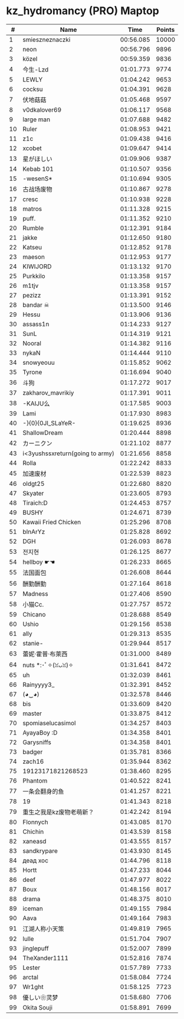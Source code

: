 # kz_hydromancy (PRO) Maptop

|  # | Name | Time | Points |
|-------------- | -------------- | -------------- | -------------- | 
| 1 | smieszneznaczki | 00:56.085 | 10000 | 
| 2 | neon | 00:56.796 | 9896 | 
| 3 | közel | 00:59.359 | 9836 | 
| 4 | 今生-Lzd | 01:01.773 | 9774 | 
| 5 | LEWLY | 01:04.242 | 9653 | 
| 6 | cocksu | 01:04.391 | 9628 | 
| 7 | 伏地菇菇 | 01:05.468 | 9597 | 
| 8 | v0dkalover69 | 01:06.117 | 9568 | 
| 9 | large man | 01:07.688 | 9482 | 
| 10 | Ruler | 01:08.953 | 9421 | 
| 11 | z1c | 01:09.438 | 9416 | 
| 12 | xcobet | 01:09.647 | 9414 | 
| 13 | 星がほしい | 01:09.906 | 9387 | 
| 14 | Kebab 101 | 01:10.507 | 9356 | 
| 15 | -wesenS* | 01:10.694 | 9305 | 
| 16 | 古战场废物 | 01:10.867 | 9278 | 
| 17 | cresc | 01:10.938 | 9228 | 
| 18 | matros | 01:11.328 | 9215 | 
| 19 | puff. | 01:11.352 | 9210 | 
| 20 | Rumble | 01:12.391 | 9184 | 
| 21 | jakke | 01:12.650 | 9180 | 
| 22 | Katseu | 01:12.852 | 9178 | 
| 23 | maeson | 01:12.953 | 9177 | 
| 24 | KIWIJORD | 01:13.132 | 9170 | 
| 25 | Purkkilo | 01:13.358 | 9157 | 
| 26 | m1tjv | 01:13.358 | 9157 | 
| 27 | pezizz | 01:13.391 | 9152 | 
| 28 | bandar ☠ | 01:13.500 | 9146 | 
| 29 | Hessu | 01:13.906 | 9136 | 
| 30 | assass1n | 01:14.233 | 9127 | 
| 31 | SunL | 01:14.319 | 9121 | 
| 32 | Nooral | 01:14.382 | 9116 | 
| 33 | nykaN | 01:14.444 | 9110 | 
| 34 | snowyeouu | 01:15.852 | 9062 | 
| 35 | Tyrone | 01:16.694 | 9040 | 
| 36 | 斗狗 | 01:17.272 | 9017 | 
| 37 | zakharov_mavrikiy | 01:17.391 | 9011 | 
| 38 | -KAIJU么 | 01:17.585 | 9003 | 
| 39 | Lami | 01:17.930 | 8983 | 
| 40 | -}{0}{0JI_SLaYeR- | 01:19.625 | 8936 | 
| 41 | ShallowDream | 01:20.444 | 8898 | 
| 42 | カーニクン | 01:21.102 | 8877 | 
| 43 | i<3yushssxreturn(going to army) | 01:21.656 | 8858 | 
| 44 | Rolla | 01:22.242 | 8833 | 
| 45 | 加速废材 | 01:22.539 | 8823 | 
| 46 | oldgt25 | 01:22.680 | 8820 | 
| 47 | Skyater | 01:23.605 | 8793 | 
| 48 | Tiraich:D | 01:24.453 | 8757 | 
| 49 | BUSHY | 01:24.671 | 8739 | 
| 50 | Kawaii Fried Chicken | 01:25.296 | 8708 | 
| 51 | bInArYz | 01:25.828 | 8692 | 
| 52 | DGH | 01:26.093 | 8678 | 
| 53 | 전지현 | 01:26.125 | 8677 | 
| 54 | hellboy ☛☚ | 01:26.233 | 8665 | 
| 55 | 法国面包 | 01:26.608 | 8644 | 
| 56 | 酬勤酬勤 | 01:27.164 | 8618 | 
| 57 | Madness | 01:27.406 | 8590 | 
| 58 | 小猫Cc. | 01:27.757 | 8572 | 
| 59 | Chicano | 01:28.688 | 8549 | 
| 60 | Ushio | 01:29.156 | 8538 | 
| 61 | ally | 01:29.313 | 8535 | 
| 62 | stanie- | 01:29.944 | 8517 | 
| 63 | 蕾妮·霍普·布萊西 | 01:31.000 | 8489 | 
| 64 | nuts *:･ﾟ✧(ꈍᴗꈍ)✧ | 01:31.641 | 8472 | 
| 65 | uh | 01:32.039 | 8461 | 
| 66 | Rainyyyy3_ | 01:32.391 | 8452 | 
| 67 | (◕‿◕) | 01:32.578 | 8446 | 
| 68 | bis | 01:33.609 | 8420 | 
| 69 | master | 01:33.875 | 8412 | 
| 70 | spomiaselucasimol | 01:34.257 | 8403 | 
| 71 | AyayaBoy :D | 01:34.358 | 8401 | 
| 72 | Garysniffs | 01:34.358 | 8401 | 
| 73 | badger | 01:35.781 | 8366 | 
| 74 | zach16 | 01:35.944 | 8362 | 
| 75 | 19123171821268523 | 01:38.460 | 8295 | 
| 76 | Phantom | 01:40.522 | 8241 | 
| 77 | 一条会翻身的鱼 | 01:41.257 | 8221 | 
| 78 | 19 | 01:41.343 | 8218 | 
| 79 | 重生之我是kz废物老萌新？ | 01:42.242 | 8194 | 
| 80 | Flonnych | 01:43.085 | 8170 | 
| 81 | Chichin | 01:43.539 | 8158 | 
| 82 | xaneasd | 01:43.555 | 8157 | 
| 83 | sandkrypare | 01:43.930 | 8145 | 
| 84 | деад хос | 01:44.796 | 8118 | 
| 85 | Hortt | 01:47.233 | 8044 | 
| 86 | deef | 01:47.977 | 8022 | 
| 87 | Boux | 01:48.156 | 8017 | 
| 88 | drama | 01:48.375 | 8010 | 
| 89 | iceman | 01:49.155 | 7984 | 
| 90 | Aava | 01:49.164 | 7983 | 
| 91 | 江湖人称小天策 | 01:49.819 | 7965 | 
| 92 | lulle | 01:51.704 | 7907 | 
| 93 | jinglepuff | 01:52.007 | 7899 | 
| 94 | TheXander1111 | 01:52.816 | 7874 | 
| 95 | Lester | 01:57.789 | 7733 | 
| 96 | arctal | 01:58.084 | 7724 | 
| 97 | Wr1ght | 01:58.125 | 7723 | 
| 98 | 優しい❀灵梦 | 01:58.680 | 7706 | 
| 99 | Okita Souji | 01:58.891 | 7699 | 

